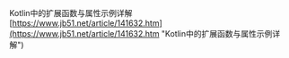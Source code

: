 Kotlin中的扩展函数与属性示例详解<br>[https://www.jb51.net/article/141632.htm](https://www.jb51.net/article/141632.htm "Kotlin中的扩展函数与属性示例详解")